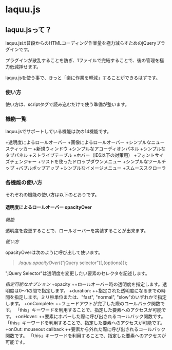 # laquu.js


## laquu.jsって？

laquu.jsは普段からのHTMLコーディング作業量を極力減らすためのjQueryプラグインです。

プラグインが散乱することを防ぎ、1ファイルで完結することで、後の管理を極力低減挿せます。

laquu.jsを使う事で、きっと「楽に作業を軽減」することができるはずです。


### 使い方

使い方は、scriptタグで読み込むだけで使う準備が整います。

<script type="text/javascript" src="/path/to/jquery.laquu.js"></script>


### 機能一覧

laquu.jsでサポートしている機能は次の14機能です。

+透明度によるロールオーバー
+画像によるロールオーバー
+シンプルなニュースティッカー
+新規ウィンドウ
+シンプルなアコーディオンパネル
+シンプルなタブパネル
+ストライプテーブル
+ホバー（IE6以下の対策用）
+フォントサイズチェンジャー
+リストを使ったドロップダウンメニュー
+シンプルなツールチップ
+バブルポップアップ
+シンプルなイメージメニュー
+スムーススクローラ


### 各機能の使い方

それぞれの機能の使い方は以下のとおりです。


#### 透明度によるロールオーバー opacityOver

_機能_

透明度を変更することで、ロールオーバーを実装することが出来ます。

_使い方_

opacityOverは次のように呼び出して使います。
> $.laquu.opacityOver($("jQuery selector")[,{options}]);

"jQuery Selector"は透明度を変更したい要素のセレクタを記述します。

_指定可能なオプション_
+opacity
++ロールオーバー時の透明度を指定します。透明度は0〜1の間で指定します。
+duration:
++指定された透明度になるまでの時間を指定します。ミリ秒単位または、"fast", "normal", "slow"のいずれかで指定します。
+onComplete:
++フェードアウトが完了した際のコールバック関数です。
「this」キーワードを利用することで、指定した要素へのアクセスが可能です。
+onHover:
++要素にホバーした際に呼び出されるコールバック関数です。
「this」キーワードを利用することで、指定した要素へのアクセスが可能です。
+onOut: mouseout callback
++要素から外れた際に呼び出されるコールバック関数です。
「this」キーワードを利用することで、指定した要素へのアクセスが可能です。


